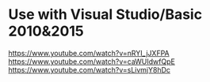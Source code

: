 # Use with Visual Studio/Basic 2010&2015

https://www.youtube.com/watch?v=nRYI_jJXFPA
https://www.youtube.com/watch?v=caWUIdwfQpE
https://www.youtube.com/watch?v=sLivmjY8hDc
